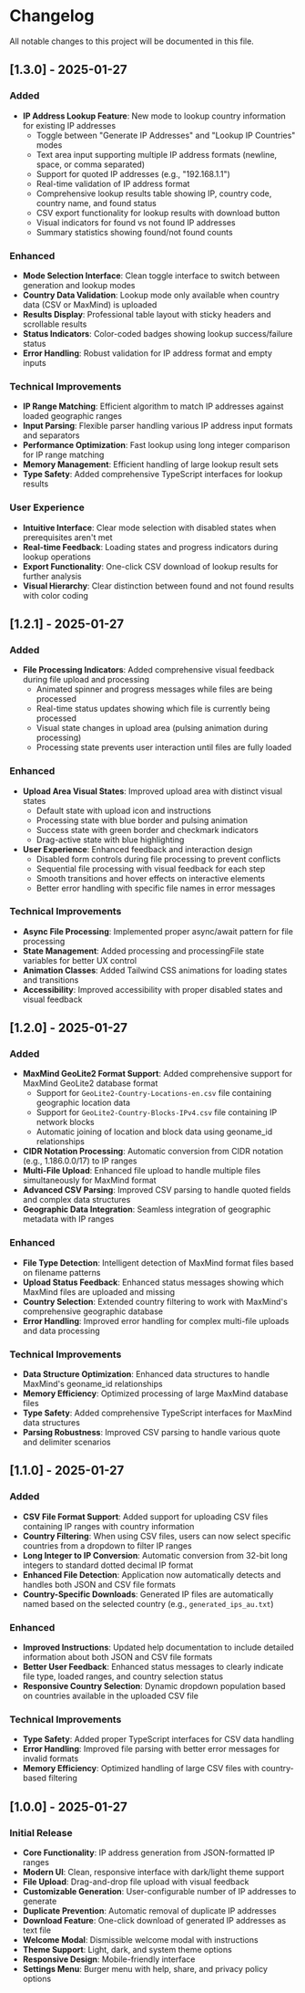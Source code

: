 # Changelog

All notable changes to this project will be documented in this file.

## [1.3.0] - 2025-01-27

### Added
- **IP Address Lookup Feature**: New mode to lookup country information for existing IP addresses
  - Toggle between "Generate IP Addresses" and "Lookup IP Countries" modes
  - Text area input supporting multiple IP address formats (newline, space, or comma separated)
  - Support for quoted IP addresses (e.g., "192.168.1.1")
  - Real-time validation of IP address format
  - Comprehensive lookup results table showing IP, country code, country name, and found status
  - CSV export functionality for lookup results with download button
  - Visual indicators for found vs not found IP addresses
  - Summary statistics showing found/not found counts

### Enhanced
- **Mode Selection Interface**: Clean toggle interface to switch between generation and lookup modes
- **Country Data Validation**: Lookup mode only available when country data (CSV or MaxMind) is uploaded
- **Results Display**: Professional table layout with sticky headers and scrollable results
- **Status Indicators**: Color-coded badges showing lookup success/failure status
- **Error Handling**: Robust validation for IP address format and empty inputs

### Technical Improvements
- **IP Range Matching**: Efficient algorithm to match IP addresses against loaded geographic ranges
- **Input Parsing**: Flexible parser handling various IP address input formats and separators
- **Performance Optimization**: Fast lookup using long integer comparison for IP range matching
- **Memory Management**: Efficient handling of large lookup result sets
- **Type Safety**: Added comprehensive TypeScript interfaces for lookup results

### User Experience
- **Intuitive Interface**: Clear mode selection with disabled states when prerequisites aren't met
- **Real-time Feedback**: Loading states and progress indicators during lookup operations
- **Export Functionality**: One-click CSV download of lookup results for further analysis
- **Visual Hierarchy**: Clear distinction between found and not found results with color coding

## [1.2.1] - 2025-01-27

### Added
- **File Processing Indicators**: Added comprehensive visual feedback during file upload and processing
  - Animated spinner and progress messages while files are being processed
  - Real-time status updates showing which file is currently being processed
  - Visual state changes in upload area (pulsing animation during processing)
  - Processing state prevents user interaction until files are fully loaded

### Enhanced
- **Upload Area Visual States**: Improved upload area with distinct visual states
  - Default state with upload icon and instructions
  - Processing state with blue border and pulsing animation
  - Success state with green border and checkmark indicators
  - Drag-active state with blue highlighting
- **User Experience**: Enhanced feedback and interaction design
  - Disabled form controls during file processing to prevent conflicts
  - Sequential file processing with visual feedback for each step
  - Smooth transitions and hover effects on interactive elements
  - Better error handling with specific file names in error messages

### Technical Improvements
- **Async File Processing**: Implemented proper async/await pattern for file processing
- **State Management**: Added processing and processingFile state variables for better UX control
- **Animation Classes**: Added Tailwind CSS animations for loading states and transitions
- **Accessibility**: Improved accessibility with proper disabled states and visual feedback

## [1.2.0] - 2025-01-27

### Added
- **MaxMind GeoLite2 Format Support**: Added comprehensive support for MaxMind GeoLite2 database format
  - Support for `GeoLite2-Country-Locations-en.csv` file containing geographic location data
  - Support for `GeoLite2-Country-Blocks-IPv4.csv` file containing IP network blocks
  - Automatic joining of location and block data using geoname_id relationships
- **CIDR Notation Processing**: Automatic conversion from CIDR notation (e.g., 1.186.0.0/17) to IP ranges
- **Multi-File Upload**: Enhanced file upload to handle multiple files simultaneously for MaxMind format
- **Advanced CSV Parsing**: Improved CSV parsing to handle quoted fields and complex data structures
- **Geographic Data Integration**: Seamless integration of geographic metadata with IP ranges

### Enhanced
- **File Type Detection**: Intelligent detection of MaxMind format files based on filename patterns
- **Upload Status Feedback**: Enhanced status messages showing which MaxMind files are uploaded and missing
- **Country Selection**: Extended country filtering to work with MaxMind's comprehensive geographic database
- **Error Handling**: Improved error handling for complex multi-file uploads and data processing

### Technical Improvements
- **Data Structure Optimization**: Enhanced data structures to handle MaxMind's geoname_id relationships
- **Memory Efficiency**: Optimized processing of large MaxMind database files
- **Type Safety**: Added comprehensive TypeScript interfaces for MaxMind data structures
- **Parsing Robustness**: Improved CSV parsing to handle various quote and delimiter scenarios

## [1.1.0] - 2025-01-27

### Added
- **CSV File Format Support**: Added support for uploading CSV files containing IP ranges with country information
- **Country Filtering**: When using CSV files, users can now select specific countries from a dropdown to filter IP ranges
- **Long Integer to IP Conversion**: Automatic conversion from 32-bit long integers to standard dotted decimal IP format
- **Enhanced File Detection**: Application now automatically detects and handles both JSON and CSV file formats
- **Country-Specific Downloads**: Generated IP files are automatically named based on the selected country (e.g., `generated_ips_au.txt`)

### Enhanced
- **Improved Instructions**: Updated help documentation to include detailed information about both JSON and CSV file formats
- **Better User Feedback**: Enhanced status messages to clearly indicate file type, loaded ranges, and country selection status
- **Responsive Country Selection**: Dynamic dropdown population based on countries available in the uploaded CSV file

### Technical Improvements
- **Type Safety**: Added proper TypeScript interfaces for CSV data handling
- **Error Handling**: Improved file parsing with better error messages for invalid formats
- **Memory Efficiency**: Optimized handling of large CSV files with country-based filtering

## [1.0.0] - 2025-01-27

### Initial Release
- **Core Functionality**: IP address generation from JSON-formatted IP ranges
- **Modern UI**: Clean, responsive interface with dark/light theme support
- **File Upload**: Drag-and-drop file upload with visual feedback
- **Customizable Generation**: User-configurable number of IP addresses to generate
- **Duplicate Prevention**: Automatic removal of duplicate IP addresses
- **Download Feature**: One-click download of generated IP addresses as text file
- **Welcome Modal**: Dismissible welcome modal with instructions
- **Theme Support**: Light, dark, and system theme options
- **Responsive Design**: Mobile-friendly interface
- **Settings Menu**: Burger menu with help, share, and privacy policy options